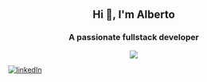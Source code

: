 <h2 align="center">Hi 👋, I'm Alberto</h2>
<h3 align="center">A passionate fullstack developer</h3>

<p align="center"> <img src="https://user-images.githubusercontent.com/95313522/219216718-fda610e1-0ae6-417e-afb7-ba8c516a309a.png"/></p>

[![linkedIn](https://img.shields.io/badge/-LinkedIn-blue?style=flat-square&logo=Linkedin&logoColor=white&link=https://www.linkedin.com/in/luiz-carlos-abbott-galvão-neto-21a93b148/)](https://www.linkedin.com/in/alberto-f-carrillo/)
